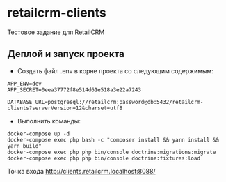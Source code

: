 # retailcrm-clients
Тестовое задание для RetailCRM

## Деплой и запуск проекта

 - Создать файл .env в корне проекта со следующим содержимым:
 
 ```
APP_ENV=dev
APP_SECRET=0eea37772f8e514d61e518a3e22a7243

DATABASE_URL=postgresql://retailcrm:password@db:5432/retailcrm-clients?serverVersion=12&charset=utf8
```

 - Выполнить команды:

```
docker-compose up -d
docker-compose exec php bash -c "composer install && yarn install && yarn build"
docker-compose exec php php bin/console doctrine:migrations:migrate
docker-compose exec php php bin/console doctrine:fixtures:load
```

Точка входа http://clients.retailcrm.localhost:8088/
